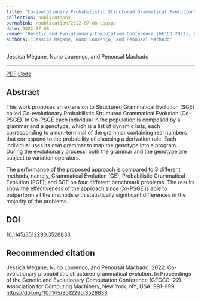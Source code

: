 ```yaml
---
title: "Co-evolutionary Probabilistic Structured Grammatical Evolution"
collection: publications
permalink: /publication/2022-07-08-copsge
date: 2022-07-08
venue: 'Genetic and Evolutionary Computation Conference (GECCO 2022), held in Boston, United States'
authors: "Jessica Mégane, Nuno Lourenço, and Penousal Machado"
---
```

Jessica Mégane, Nuno Lourenço, and Penousal Machado

---

[PDF](https://jessicamegane.pt/files/gecco_copsge.pdf)  [Code](https://github.com/jessicamegane/copsge/)

Abstract
---
This work proposes an extension to Structured Grammatical Evolution (SGE) called Co-evolutionary Probabilistic Structured Grammatical Evolution (Co-PSGE). In Co-PSGE each individual in the population is composed by a grammar and a genotype, which is a list of dynamic lists, each corresponding to a non-terminal of the grammar containing real numbers that correspond to the probability of choosing a derivation rule. Each individual uses its own grammar to map the genotype into a program. During the evolutionary process, both the grammar and the genotype are subject to variation operators.

The performance of the proposed approach is compared to 3 different methods, namely, Grammatical Evolution (GE), Probabilistic Grammatical Evolution (PGE), and SGE on four different benchmark problems. The results show the effectiveness of the approach since Co-PSGE is able to outperform all the methods with statistically significant differences in the majority of the problems.

DOI
---
[10.1145/3512290.3528833](https://dl.acm.org/doi/abs/10.1145/3512290.3528833)

Recommended citation
---
Jessica Mégane, Nuno Lourenço, and Penousal Machado. 2022. Co-evolutionary probabilistic structured grammatical evolution. In Proceedings of the Genetic and Evolutionary Computation Conference (GECCO '22). Association for Computing Machinery, New York, NY, USA, 991–999. https://doi.org/10.1145/3512290.3528833